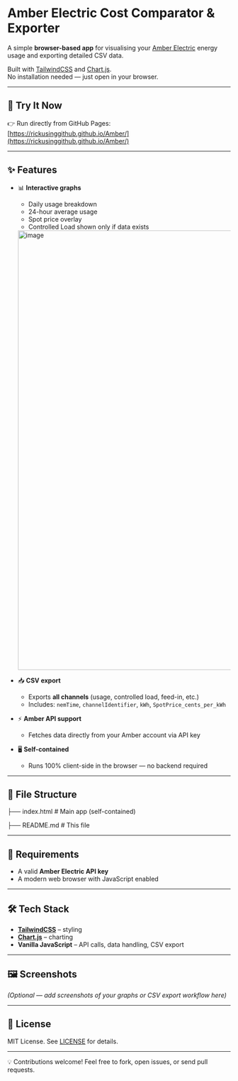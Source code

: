 # Amber Electric Cost Comparator & Exporter

A simple **browser-based app** for visualising your [Amber Electric](https://www.amber.com.au/) energy usage and exporting detailed CSV data.  

Built with [TailwindCSS](https://tailwindcss.com/) and [Chart.js](https://www.chartjs.org/).  
No installation needed — just open in your browser.

---

## 🚀 Try It Now

👉 Run directly from GitHub Pages:  
[https://rickusinggithub.github.io/Amber/](https://rickusinggithub.github.io/Amber/)

---

## ✨ Features

- 📊 **Interactive graphs**
  - Daily usage breakdown
  - 24-hour average usage
  - Spot price overlay
  - Controlled Load shown only if data exists
  <img width="1194" height="990" alt="image" src="https://github.com/user-attachments/assets/01a91a70-7a61-47e2-8f8a-5ac59c3bfd0d" />

- 📥 **CSV export**
  - Exports **all channels** (usage, controlled load, feed-in, etc.)
  - Includes: `nemTime`, `channelIdentifier`, `kWh`, `SpotPrice_cents_per_kWh`
- ⚡ **Amber API support**
  - Fetches data directly from your Amber account via API key
- 🖥️ **Self-contained**
  - Runs 100% client-side in the browser — no backend required

---

## 📂 File Structure
├── index.html # Main app (self-contained)

├── README.md # This file

---

## 🔑 Requirements

- A valid **Amber Electric API key**  
- A modern web browser with JavaScript enabled  

---

## 🛠️ Tech Stack

- **[TailwindCSS](https://tailwindcss.com/)** – styling  
- **[Chart.js](https://www.chartjs.org/)** – charting  
- **Vanilla JavaScript** – API calls, data handling, CSV export  

---

## 🖼️ Screenshots

*(Optional — add screenshots of your graphs or CSV export workflow here)*

---

## 📜 License

MIT License. See [LICENSE](LICENSE) for details.

---

💡 Contributions welcome! Feel free to fork, open issues, or send pull requests.

